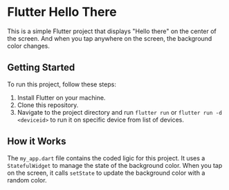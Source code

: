 # Flutter Hello There

This is a simple Flutter project that displays "Hello there" on the center of the screen. And when you tap anywhere on the screen, the background color changes.

## Getting Started

To run this project, follow these steps:

1. Install Flutter on your machine.
2. Clone this repository.
3. Navigate to the project directory and run `flutter run` or `flutter run -d <deviceid>` to run it on specific device from list of devices.

## How it Works

The `my_app.dart` file contains the coded ligic for this project. It uses a `StatefulWidget` to manage the state of the background color. When you tap on the screen, it calls `setState` to update the background color with a random color.

